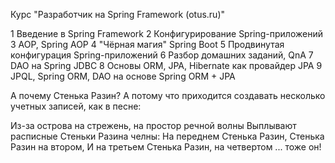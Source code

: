 Курс "Разработчик на Spring Framework (otus.ru)"

1 Введение в Spring Framework
2 Конфигурирование Spring-приложений
3 AOP, Spring AOP
4 "Чёрная магия" Spring Boot
5 Продвинутая конфигурация Spring-приложений
6 Разбор домашних заданий, QnA
7 DAO на Spring JDBC
8 Основы ORM, JPA, Hibernate как провайдер JPA
9 JPQL, Spring ORM, DAO на основе Spring ORM + JPA




А почему Стенька Разин? А потому что приходится создавать несколько учетных записей, как в песне:

Из-за острова на стрежень, на простор речной волны
Выплывают расписные Стеньки Разина челны:
На переднем Стенька Разин, Стенька Разин на втором,
И на третьем Стенька Разин, на четвертом ... тоже он!

